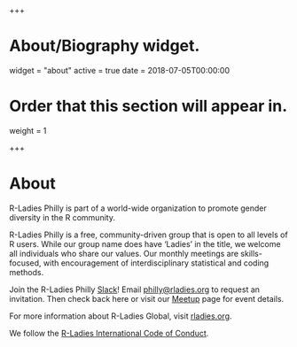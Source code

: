 +++
# About/Biography widget.
widget = "about"
active = true
date = 2018-07-05T00:00:00

# Order that this section will appear in.
weight = 1

+++

# About

R-Ladies Philly is part of a world-wide organization to promote gender diversity in the R community. 

R-Ladies Philly is a free, community-driven group that is open to all levels of R users. While our group name does have ‘Ladies’ in the title, we welcome all individuals who share our values. Our monthly meetings are skills-focused, with encouragement of interdisciplinary statistical and coding methods.

Join the R-Ladies Philly [Slack](http://bit.ly/join-rladies-slack)! Email [philly@rladies.org](mailto:philly@rladies.org) to request an invitation. Then check back here or visit our [Meetup](https://meetup.com/rladies-philly) page for event details.

For more information about R-Ladies Global, visit [rladies.org](http://rladies.org/).

We follow the [R-Ladies International Code of Conduct](https://github.com/rladies/starter-kit/wiki/Code-of-Conduct).